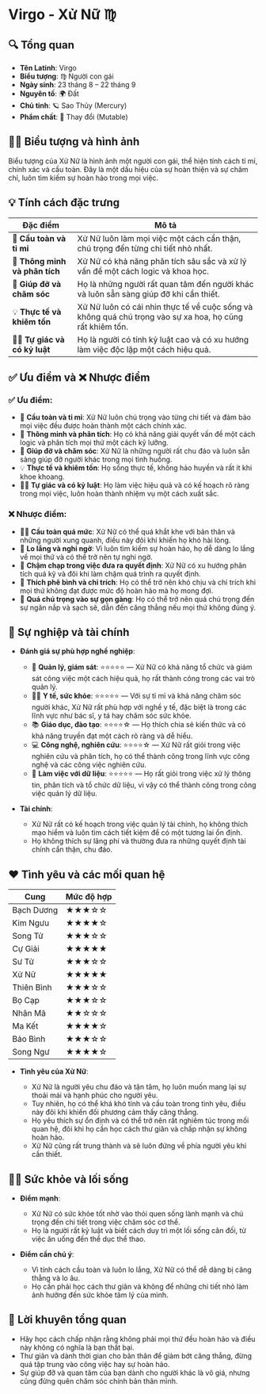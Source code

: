 # Virgo - Xử Nữ ♍️

## 🔍 Tổng quan

* **Tên Latinh**: Virgo
* **Biểu tượng**: ♍️ Người con gái
* **Ngày sinh**: 23 tháng 8 – 22 tháng 9
* **Nguyên tố**: 🌍 Đất
* **Chủ tinh**: 🪐 Sao Thủy (Mercury)
* **Phẩm chất**: 🌱 Thay đổi (Mutable)

## 🧑‍🎨 Biểu tượng và hình ảnh

Biểu tượng của Xử Nữ là hình ảnh một người con gái, thể hiện tính cách tỉ mỉ, chính xác và cầu toàn. Đây là một dấu hiệu của sự hoàn thiện và sự chăm chỉ, luôn tìm kiếm sự hoàn hảo trong mọi việc.

## 💡 Tính cách đặc trưng

| Đặc điểm                 | Mô tả                                                          |
| ------------------------ | ------------------------------------------------------------ |
| 💼 **Cầu toàn và tỉ mỉ**   | Xử Nữ luôn làm mọi việc một cách cẩn thận, chú trọng đến từng chi tiết nhỏ nhất. |
| 🧠 **Thông minh và phân tích** | Xử Nữ có khả năng phân tích sâu sắc và xử lý vấn đề một cách logic và khoa học. |
| 🤝 **Giúp đỡ và chăm sóc** | Họ là những người rất quan tâm đến người khác và luôn sẵn sàng giúp đỡ khi cần thiết. |
| 💡 **Thực tế và khiêm tốn** | Xử Nữ luôn có cái nhìn thực tế về cuộc sống và không quá chú trọng vào sự xa hoa, họ cũng rất khiêm tốn. |
| 👩‍🔬 **Tự giác và có kỷ luật** | Họ là người có tính kỷ luật cao và có xu hướng làm việc độc lập một cách hiệu quả. |

## ✅ Ưu điểm và ❌ Nhược điểm

### ✅ Ưu điểm:

* 💼 **Cầu toàn và tỉ mỉ**: Xử Nữ luôn chú trọng vào từng chi tiết và đảm bảo mọi việc đều được hoàn thành một cách chính xác.
* 🧠 **Thông minh và phân tích**: Họ có khả năng giải quyết vấn đề một cách logic và phân tích mọi thứ một cách kỹ lưỡng.
* 🤝 **Giúp đỡ và chăm sóc**: Xử Nữ là những người rất chu đáo và luôn sẵn sàng giúp đỡ người khác trong mọi tình huống.
* 💡 **Thực tế và khiêm tốn**: Họ sống thực tế, không hảo huyền và rất ít khi khoe khoang.
* 👩‍🔬 **Tự giác và có kỷ luật**: Họ làm việc hiệu quả và có kế hoạch rõ ràng trong mọi việc, luôn hoàn thành nhiệm vụ một cách xuất sắc.

### ❌ Nhược điểm:

* 🚶‍♂️ **Cầu toàn quá mức**: Xử Nữ có thể quá khắt khe với bản thân và những người xung quanh, điều này đôi khi khiến họ khó hài lòng.
* 💭 **Lo lắng và nghi ngờ**: Vì luôn tìm kiếm sự hoàn hảo, họ dễ dàng lo lắng về mọi thứ và có thể trở nên tự nghi ngờ.
* 🐢 **Chậm chạp trong việc đưa ra quyết định**: Xử Nữ có xu hướng phân tích quá kỹ và đôi khi làm chậm quá trình ra quyết định.
* 👀 **Thích phê bình và chỉ trích**: Họ có thể trở nên khó chịu và chỉ trích khi mọi thứ không đạt được mức độ hoàn hảo mà họ mong đợi.
* 🧹 **Quá chú trọng vào sự gọn gàng**: Họ có thể trở nên quá chú trọng đến sự ngăn nắp và sạch sẽ, dẫn đến căng thẳng nếu mọi thứ không đúng ý.

## 💼 Sự nghiệp và tài chính

* **Đánh giá sự phù hợp nghề nghiệp**:

  * 💼 **Quản lý, giám sát**: ⭐⭐⭐⭐⭐ — Xử Nữ có khả năng tổ chức và giám sát công việc một cách hiệu quả, họ rất thành công trong các vai trò quản lý.
  * 🧑‍⚕️ **Y tế, sức khỏe**: ⭐⭐⭐⭐⭐ — Với sự tỉ mỉ và khả năng chăm sóc người khác, Xử Nữ rất phù hợp với nghề y tế, đặc biệt là trong các lĩnh vực như bác sĩ, y tá hay chăm sóc sức khỏe.
  * 📚 **Giáo dục, đào tạo**: ⭐⭐⭐⭐☆ — Họ thích chia sẻ kiến thức và có khả năng truyền đạt một cách rõ ràng và dễ hiểu.
  * 💻 **Công nghệ, nghiên cứu**: ⭐⭐⭐⭐☆ — Xử Nữ rất giỏi trong việc nghiên cứu và phân tích, họ có thể thành công trong lĩnh vực công nghệ và các công việc nghiên cứu.
  * 📑 **Làm việc với dữ liệu**: ⭐⭐⭐⭐⭐ — Họ rất giỏi trong việc xử lý thông tin, phân tích và tổ chức dữ liệu, vì vậy có thể thành công trong công việc quản lý dữ liệu.

* **Tài chính**:

  * Xử Nữ rất có kế hoạch trong việc quản lý tài chính, họ không thích mạo hiểm và luôn tìm cách tiết kiệm để có một tương lai ổn định.
  * Họ không thích sự lãng phí và thường đưa ra những quyết định tài chính cẩn thận, chu đáo.

## ❤️ Tình yêu và các mối quan hệ

| Cung       | Mức độ hợp |
| ---------- | ---------- |
| Bạch Dương | ★★★☆☆      |
| Kim Ngưu   | ★★★★☆      |
| Song Tử    | ★★★☆☆      |
| Cự Giải    | ★★★★★      |
| Sư Tử      | ★★★☆☆      |
| Xử Nữ      | ★★★★★      |
| Thiên Bình | ★★★☆☆      |
| Bọ Cạp     | ★★★☆☆      |
| Nhân Mã    | ★★☆☆☆      |
| Ma Kết     | ★★★★☆      |
| Bảo Bình   | ★★★☆☆      |
| Song Ngư   | ★★★★☆      |

* **Tình yêu của Xử Nữ**:

  * Xử Nữ là người yêu chu đáo và tận tâm, họ luôn muốn mang lại sự thoải mái và hạnh phúc cho người yêu.
  * Tuy nhiên, họ có thể khá khó tính và cầu toàn trong tình yêu, điều này đôi khi khiến đối phương cảm thấy căng thẳng.
  * Họ yêu thích sự ổn định và có thể trở nên rất nghiêm túc trong mối quan hệ, đôi khi họ cần học cách thư giãn và chấp nhận sự không hoàn hảo.
  * Xử Nữ cũng rất trung thành và sẽ luôn đứng về phía người yêu khi cần thiết.

## 🧘‍♂️ Sức khỏe và lối sống

* **Điểm mạnh**:

  * Xử Nữ có sức khỏe tốt nhờ vào thói quen sống lành mạnh và chú trọng đến chi tiết trong việc chăm sóc cơ thể.
  * Họ là người rất kỷ luật và biết cách duy trì một lối sống cân đối, từ việc ăn uống đến thể dục thể thao.

* **Điểm cần chú ý**:

  * Vì tính cách cầu toàn và luôn lo lắng, Xử Nữ có thể dễ dàng bị căng thẳng và lo âu.
  * Họ cần phải học cách thư giãn và không để những chi tiết nhỏ làm ảnh hưởng đến sức khỏe tâm lý của mình.

## 🌟 Lời khuyên tổng quan

* Hãy học cách chấp nhận rằng không phải mọi thứ đều hoàn hảo và điều này không có nghĩa là bạn thất bại.
* Thư giãn và dành thời gian cho bản thân để giảm bớt căng thẳng, đừng quá tập trung vào công việc hay sự hoàn hảo.
* Sự giúp đỡ và quan tâm của bạn dành cho người khác là vô giá, nhưng cũng đừng quên chăm sóc chính bản thân mình.
